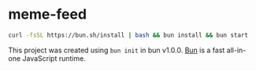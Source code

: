 # meme-feed



```bash
curl -fsSL https://bun.sh/install | bash && bun install && bun start 
```

This project was created using `bun init` in bun v1.0.0. [Bun](https://bun.sh) is a fast all-in-one JavaScript runtime.
